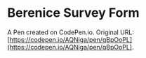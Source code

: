 # Berenice Survey Form

A Pen created on CodePen.io. Original URL: [https://codepen.io/AQNiga/pen/qBpOoPL](https://codepen.io/AQNiga/pen/qBpOoPL).


